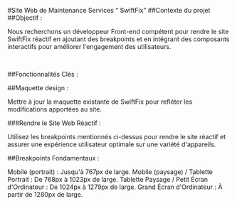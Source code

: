 #Site Web de Maintenance Services “ SwiftFix”
##Contexte du projet
##Objectif :

Nous recherchons un développeur Front-end compétent pour rendre le site SwiftFix réactif en ajoutant des breakpoints et en intégrant des composants interactifs pour améliorer l'engagement des utilisateurs.

​

##Fonctionnalités Clés :

##Maquette design :

Mettre à jour la maquette existante de SwiftFix pour refléter les modifications apportées au site.

###Rendre le Site Web Réactif :

Utilisez les breakpoints mentionnés ci-dessus pour rendre le site réactif et assurer une expérience utilisateur optimale sur une variété d'appareils.

##Breakpoints Fondamentaux :

Mobile (portrait) : Jusqu'à 767px de large.
Mobile (paysage) / Tablette Portrait : De 768px à 1023px de large.
Tablette Paysage / Petit Écran d'Ordinateur : De 1024px à 1279px de large.
Grand Écran d'Ordinateur : À partir de 1280px de large.
